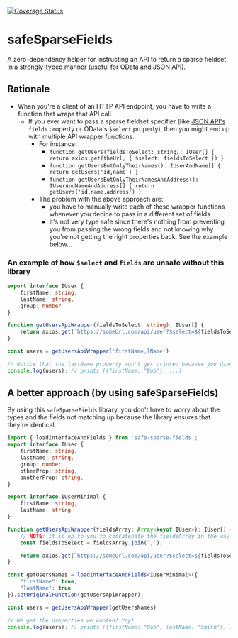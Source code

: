 [![Coverage Status](https://coveralls.io/repos/github/dgreene1/safeSparseFields/badge.svg?branch=master)](https://coveralls.io/github/dgreene1/safeSparseFields?branch=master)

# safeSparseFields
A zero-dependency helper for instructing an API to return a sparse fieldset in a strongly-typed manner (useful for OData and JSON API).

## Rationale

* When you're a client of an HTTP API endpoint, you have to write a function that wraps that API call
  * If you ever want to pass a sparse fieldset specifier (like [JSON API's](https://jsonapi.org/examples/#sparse-fieldsets) `fields` property or OData's `$select` property), then you might end up with multiple API wrapper functions.
    * For instance:
      * `function getUsers(fieldsToSelect: string): IUser[] { return axios.get(theUrl, { $select: fieldsToSelect }) } `
      * `function getUsersButOnlyTheirNames(): IUserAndName[] { return getUsers('id,name') }`
      * `function getUsersButOnlyTheirNamesAndAddress(): IUserAndNameAndAddress[] { return getUsers('id,name,address') }`
    * The problem with the above approach are:
      * you have to manually write each of these wrapper functions whenever you decide to pass in a different set of fields
      * it's not very type safe since there's nothing from preventing you from passing the wrong fields and not knowing why you're not getting the right properties back. See the example below...

### An example of how `$select` and `fields` are unsafe without this library
```ts
export interface IUser {
    firstName: string,
    lastName: string,
    group: number
}

function getUsersApiWrapper(fieldsToSelect: string): IUser[] {
    return axios.get(`https://someUrl.com/api/user?$select=${fieldsToSelect}}`);
}

const users = getUsersApiWrapper('firstName,lName')

// Notice that the lastName property won't get printed because you didn't select it. You selected lName which is not a property on IUser
console.log(users); // prints [{firstName: "Bob"}, ...]
```

## A better approach (by using safeSparseFields)

By using this `safeSparseFields` library, you don't have to worry about the types and the fields not matching up because the library ensures that they're identical.

```ts
import { loadInterfaceAndFields } from 'safe-sparse-fields';
export interface IUser {
    firstName: string,
    lastName: string,
    group: number
    otherProp: string,
    anotherProp: string,
}

export interface IUserMinimal {
    firstName: string,
    lastName: string
}

function getUsersApiWrapper(fieldsArray: Array<keyof IUser>): IUser[] {
    // NOTE: It is up to you to concatenate the fieldsArray in the way that the server expects it. We only provide the fields in a type safe way and coerce the response type
    const fieldsToSelect = fieldsArray.join(',');

    return axios.get(`https://someUrl.com/api/user?$select=${fieldsToSelect}}`);
}

const getUsersNames = loadInterfaceAndFields<IUserMinimal>({
    "firstName": true,
    "lastName": true
}).setOriginalFunction(getUsersApiWrapper);

const users = getUsersApiWrapper(getUsersNames)

// We get the properties we wanted! Yay!
console.log(users); // prints [{firstName: "Bob", lastName: "Smith"}, ...]
```
